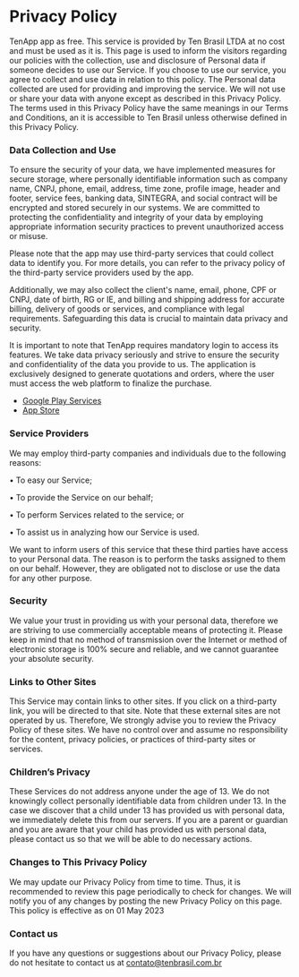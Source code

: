 # Privacy Policy #

TenApp app as free. This service is provided by Ten Brasil LTDA at no cost and must be used as it is.
This page is used to inform the visitors regarding our policies with the collection, use and disclosure of Personal data if someone decides to use our Service.
If you choose to use our service, you agree to collect and use data in relation to this policy. The Personal data collected are used for providing and improving the service. We will not use or share your data with anyone except as described in this Privacy Policy.
The terms used in this Privacy Policy have the same meanings in our Terms and Conditions, an it is accessible to Ten Brasil unless otherwise defined in this Privacy Policy.

### Data Collection and Use  ###

To ensure the security of your data, we have implemented measures for secure storage, where personally identifiable information such as company name, CNPJ, phone, email, address, time zone, profile image, header and footer, service fees, banking data, SINTEGRA, and social contract will be encrypted and stored securely in our systems. We are committed to protecting the confidentiality and integrity of your data by employing appropriate information security practices to prevent unauthorized access or misuse.

Please note that the app may use third-party services that could collect data to identify you. For more details, you can refer to the privacy policy of the third-party service providers used by the app.

Additionally, we may also collect the client's name, email, phone, CPF or CNPJ, date of birth, RG or IE, and billing and shipping address for accurate billing, delivery of goods or services, and compliance with legal requirements. Safeguarding this data is crucial to maintain data privacy and security.

It is important to note that TenApp requires mandatory login to access its features. We take data privacy seriously and strive to ensure the security and confidentiality of the data you provide to us. The application is exclusively designed to generate quotations and orders, where the user must access the web platform to finalize the purchase.

* [Google Play Services](https://policies.google.com/privacy)
* [App Store](https://www.apple.com/legal/privacy/br/)


### Service Providers ###

We may employ third-party companies and individuals due to the following reasons:

•	To easy our Service;

•	To provide the Service on our behalf;

•	To perform Services related to the service; or

•	To assist us in analyzing how our Service is used.

We want to inform users of this service that these third parties have access to your Personal data. The reason is to perform the tasks assigned to them on our behalf. However, they are obligated not to disclose or use the data for any other purpose.


### Security ###

We value your trust in providing us with your personal data, therefore we are striving to use commercially acceptable means of protecting it. Please keep in mind that no method of transmission over the Internet or method of electronic storage is 100% secure and reliable, and we cannot guarantee your absolute security.

### Links to Other Sites ###

This Service may contain links to other sites. If you click on a third-party link, you will be directed to that site. Note that these external sites are not operated by us. Therefore, We strongly advise you to review the Privacy Policy of these sites. We have no control over and assume no responsibility for the content, privacy policies, or practices of third-party sites or services.

### Children’s Privacy ###

These Services do not address anyone under the age of 13. We do not knowingly collect personally identifiable data from children under 13. In the case we discover that a child under 13 has provided us with personal data, we immediately delete this from our servers. If you are a parent or guardian and you are aware that your child has provided us with personal data, please contact us so that we will be able to do necessary actions.

### Changes to This Privacy Policy ###

We may update our Privacy Policy from time to time. Thus, it is recommended to review this page periodically to check for changes. We will notify you of any changes by posting the new Privacy Policy on this page.
This policy is effective as on 01 May 2023

### Contact us ###

If you have any questions or suggestions about our Privacy Policy, please do not hesitate to contact us at contato@tenbrasil.com.br

